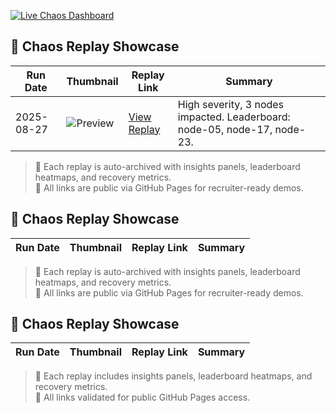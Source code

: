 ﻿[![Live Chaos Dashboard](https://img.shields.io/badge/Dashboard-Live-green)](https://varun939-p.github.io/ai-devops-engineer/)

## 🚀 Chaos Replay Showcase

| Run Date | Thumbnail | Replay Link | Summary |
|----------|-----------|-------------|---------|
| 2025-08-27 | ![Preview](assets/chaos-run-2025-08-27-thumb.png) | [View Replay](chaos-run-2025-08-27.html) | High severity, 3 nodes impacted. Leaderboard: node-05, node-17, node-23. |

> 📌 Each replay is auto-archived with insights panels, leaderboard heatmaps, and recovery metrics.  
> 🔗 All links are public via GitHub Pages for recruiter-ready demos.

## 🚀 Chaos Replay Showcase

| Run Date | Thumbnail | Replay Link | Summary |
|----------|-----------|-------------|---------|
> 📌 Each replay is auto-archived with insights panels, leaderboard heatmaps, and recovery metrics.  
> 🔗 All links are public via GitHub Pages for recruiter-ready demos.

## 🚀 Chaos Replay Showcase

| Run Date | Thumbnail | Replay Link | Summary |
|----------|-----------|-------------|---------|
> 📌 Each replay includes insights panels, leaderboard heatmaps, and recovery metrics.  
> 🔗 All links validated for public GitHub Pages access.
